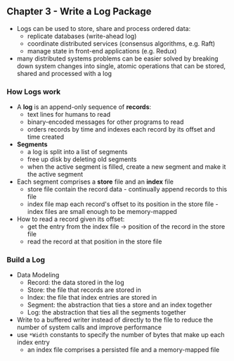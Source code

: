 ## Chapter 3 - Write a Log Package

- Logs can be used to store, share and process ordered data:
  - replicate databases (write-ahead log)
  - coordinate distributed services (consensus algorithms, e.g. Raft)
  - manage state in front-end applications (e.g. Redux)
- many distributed systems problems can be easier solved by breaking down system changes into single, atomic operations that can be stored, shared and processed with a log

### How Logs work
- A **log** is an append-only sequence of **records**:
  - text lines for humans to read
  - binary-encoded messages for other programs to read
  - orders records by time and indexes each record by its offset and time created
- **Segments**
  - a log is split into a list of segments
  - free up disk by deleting old segments
  - when the active segment is filled, create a new segment and make it the active segment
- Each segment comprises a **store** file and an **index** file
  - store file contain the record data - continually append records to this file
  - index file map each record's offset to its position in the store file - index files are small enough to be memory-mapped
- How to read a record given its offset:
  - get the entry from the index file -> position of the record in the store file
  - read the record at that position in the store file

### Build a Log
- Data Modeling
  - Record: the data stored in the log
  - Store: the file that records are stored in
  - Index: the file that index entries are stored in
  - Segment: the abstraction that ties a store and an index together
  - Log: the abstraction that ties all the segments together
- Write to a buffered writer instead of directly to the file to reduce the number of system calls and improve performance
- use `*Width` constants to specify the number of bytes that make up each index entry
  - an index file comprises a persisted file and a memory-mapped file
